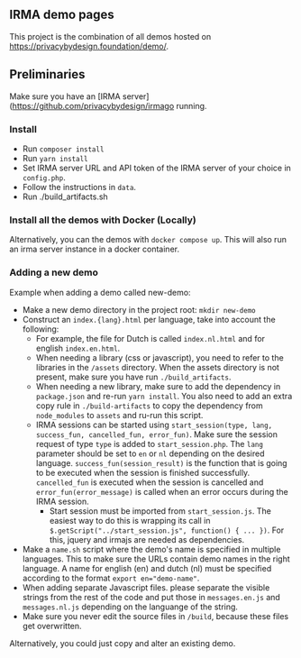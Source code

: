 ## IRMA demo pages

This project is the combination of all demos hosted on https://privacybydesign.foundation/demo/.

## Preliminaries
Make sure you have an [IRMA server] (https://github.com/privacybydesign/irmago running.


### Install
* Run `composer install`
* Run `yarn install`
* Set IRMA server URL and API token of the IRMA server of your choice in `config.php`.
* Follow the instructions in `data`.
* Run ./build_artifacts.sh

### Install all the demos with Docker (Locally)
Alternatively, you can the demos with `docker compose up`. This will also run an irma server instance in a docker container.


### Adding a new demo
Example when adding a demo called new-demo:
* Make a new demo directory in the project root: `mkdir new-demo`
* Construct an `index.{lang}.html` per language, take into account the following:
   * For example, the file for Dutch is called `index.nl.html` and for english `index.en.html`. 
   * When needing a library (css or javascript), you need to refer to the libraries in the `/assets` directory. When the assets directory is not present, make sure you have run `./build_artifacts`.
   * When needing a new library, make sure to add the dependency in `package.json` and re-run `yarn install`. You also need to add an extra copy rule in `./build-artifacts` to copy the dependency from `node_modules` to `assets` and ru-run this script.
   * IRMA sessions can be started using `start_session(type, lang, success_fun, cancelled_fun, error_fun)`.
   Make sure the session request of type `type` is added to `start_session.php`. The `lang` parameter should be set to 
   `en` or `nl` depending on the desired language. `success_fun(session_result)` is the function that is going to be executed when the
   session is finished successfully. `cancelled_fun` is executed when the session is cancelled and `error_fun(error_message)` is
   called when an error occurs during the IRMA session.
        * Start session must be imported from `start_session.js`. The easiest way to do this is wrapping its call in
        `$.getScript("../start_session.js", function() { ... })`. For this, jquery and irmajs are needed as dependencies.
* Make a `name.sh` script where the demo's name is specified in multiple languages. This to make sure the URLs contain demo names in the right language. A name for english (en) and dutch (nl) must be specified according to the format `export en="demo-name"`.
* When adding separate Javascript files. please separate the visible strings from the rest of the code and put those in `messages.en.js` and `messages.nl.js` depending on the languange of the string.
* Make sure you never edit the source files in `/build`, because these files get overwritten.
        
Alternatively, you could just copy and alter an existing demo.
